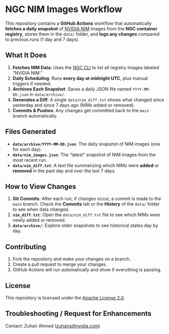 # NGC NIM Images Workflow

This repository contains a **GitHub Actions** workflow that automatically **fetches a daily snapshot** of [NVIDIA NIM](https://catalog.ngc.nvidia.com/containers) images from the **NGC container registry**, stores them in the `data/` folder, and **logs any changes** compared to previous runs (1 day and 7 days).

## What It Does

1. **Fetches NIM Data**: Uses the [NGC CLI](https://docs.ngc.nvidia.com/cli/cmd.html) to list all registry images labeled “NVIDIA NIM.”  
2. **Daily Scheduling**: Runs **every day at midnight UTC**, plus manual triggers if needed.  
3. **Archives Each Snapshot**: Saves a daily JSON file named `YYYY-MM-DD.json` in `data/archive/`.  
4. **Generates a Diff**: A single `data/nim_diff.txt` shows what changed since yesterday and since 7 days ago (NIMs added or removed).  
5. **Commits & Pushes**: Any changes get committed back to the `main` branch automatically.

## Files Generated

- **`data/archive/YYYY-MM-DD.json`**: The daily snapshot of NIM images (one for each day).  
- **`data/nim_images.json`**: The “latest” snapshot of NIM images from the most recent run.  
- **`data/nim_diff.txt`**: A text file summarizing which NIMs were **added** or **removed** in the past day and over the last 7 days.

## How to View Changes

1. **Git Commits**: After each run, if changes occur, a commit is made to the `main` branch. Check the **Commits** tab or the **History** of the `data/` folder to see when data changed.  
2. **`nim_diff.txt`**: Open the `data/nim_diff.txt` file to see which NIMs were newly added or removed.  
3. **`data/archive/`**: Explore older snapshots to see historical states day by day.

## Contributing

1. Fork the repository and make your changes on a branch.  
2. Create a pull request to merge your changes.  
3. GitHub Actions will run automatically and show if everything is passing.

## License

This repository is licensed under the [Apache License 2.0](LICENSE).

## Troubleshooting / Request for Enhancements 

Contact: Zuhair Ahmed (zuhaira@nvidia.com)
